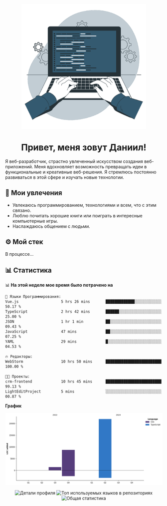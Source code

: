 <div align="center">
  <img width="400" src="assets/main_pic.webp" alt="">
  <h1>Привет, меня зовут Даниил!</h1>
</div>

Я веб-разработчик, страстно увлеченный искусством создания веб-приложений. Меня вдохновляет возможность превращать идеи в функциональные и креативные веб-решения. Я стремлюсь постоянно развиваться в этой сфере и изучать новые технологии.

## :game_die: Мои увлечения

* Увлекаюсь программированием, технологиями и всем, что с этим связано.
* Люблю почитать хорошие книги или поиграть в интересные компьютерные игры.
* Наслаждаюсь общением с людьми.

## :gear: Мой стек

В процессе...

## :bar_chart: Статистика

<!--START_SECTION:waka-->
📊 **На этой неделе мое время было потрачено на** 

```text
💬 Языки Программирования: 
Vue.js                   5 hrs 26 mins       █████████████░░░░░░░░░░░░   50.17 % 
TypeScript               2 hrs 42 mins       ██████░░░░░░░░░░░░░░░░░░░   25.00 % 
JSON                     1 hr 1 min          ██░░░░░░░░░░░░░░░░░░░░░░░   09.43 % 
JavaScript               47 mins             ██░░░░░░░░░░░░░░░░░░░░░░░   07.25 % 
YAML                     29 mins             █░░░░░░░░░░░░░░░░░░░░░░░░   04.53 % 

🔥 Редакторы: 
WebStorm                 10 hrs 50 mins      █████████████████████████   100.00 % 

🐱‍💻 Проекты: 
crm-frontend             10 hrs 45 mins      █████████████████████████   99.13 % 
LightEditProject         5 mins              ░░░░░░░░░░░░░░░░░░░░░░░░░   00.87 % 
```

**График**

![Lines of Code chart](https://raw.githubusercontent.com/daniilgrigorev01/daniilgrigorev01/main/assets/bar_graph.png)


<!--END_SECTION:waka-->

<div align="center">
  <img src="http://github-profile-summary-cards.vercel.app/api/cards/profile-details?username=daniilgrigorev01&theme=github" alt="Детали профиля">
  <img src="http://github-profile-summary-cards.vercel.app/api/cards/repos-per-language?username=daniilgrigorev01&theme=github" alt="Топ используемых языков в репозиториях">
  <img src="http://github-profile-summary-cards.vercel.app/api/cards/stats?username=daniilgrigorev01&theme=github" alt="Общая статистика">
</div>
